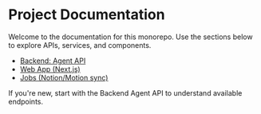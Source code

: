 # Project Documentation

Welcome to the documentation for this monorepo. Use the sections below to explore APIs, services, and components.

- [Backend: Agent API](./agent/README.md)
- [Web App (Next.js)](./web/README.md)
- [Jobs (Notion/Motion sync)](./jobs/README.md)

If you're new, start with the Backend Agent API to understand available endpoints.
